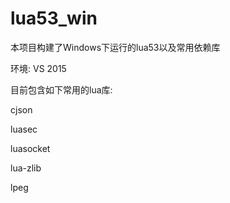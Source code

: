 # lua53_win

本项目构建了Windows下运行的lua53以及常用依赖库

环境: VS 2015

目前包含如下常用的lua库:

cjson

luasec

luasocket

lua-zlib

lpeg


